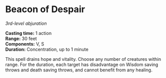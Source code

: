 # Beacon of Despair

_3rd-level abjuration_

**Casting time:** 1 action  
**Range:** 30 feet  
**Components:** V, S  
**Duration:** Concentration, up to 1 minute  

This spell drains hope and vitality. Choose any number of creatures within range. For the duration, each target has disadvantage on Wisdom saving throws and death saving throws, and cannot benefit from any healing.